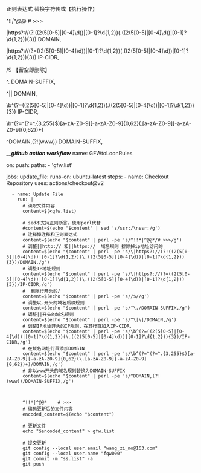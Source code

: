 <!-- 
gfwlist列表规则说明：
！ 开始表示注释
* 通配符，匹配任何字符串
@@ 以此开头表示白名单，
| 以此开始或者结束表示开始处或者结束处严格匹配，没有其他内容了
|| 以此开头会忽略协议规则进行匹配，比如忽略http，https等
^ 分隔符匹配除数字，字母，-，.,%以外的其他字符
$ 指明后面的是过滤类型，比如是是image还是script等 

-->





<!-- 按照顺序替换 -->
正则表达式          替换字符传或【执行操作】
<!-- 注释掉注释和正则表达式 -->
^!!*|^@@*    # >>>

<!-- 调整||http:// 和||https://  域名规则 排除掉ip地址访问的-->
\|https?://(?!((2(5[0-5]|[0-4]\d))|[0-1]?\d{1,2})(\.((2(5[0-5]|[0-4]\d))|[0-1]?\d{1,2})){3})    DOMAIN,

<!-- 调整IP地址规则 -->
\|https?://(?=((2(5[0-5]|[0-4]\d))|[0-1]?\d{1,2})(\.((2(5[0-5]|[0-4]\d))|[0-1]?\d{1,2})){3})    IP-CIDR,

<!-- 删除行开头的/ -->
/$       【留空即删除】

<!-- 调整以.开头的域名后缀规则 -->
^\.     DOMAIN-SUFFIX,

<!-- 调整||开头的域名规则 -->
^\|\|        DOMAIN,

<!-- 调整IP地址开头的IP规则，在其行首加入IP-CIDR， -->
\b^(?=((2(5[0-5]|[0-4]\d))|[0-1]?\d{1,2})(\.((2(5[0-5]|[0-4]\d))|[0-1]?\d{1,2})){3})    IP-CIDR,

<!-- 在域名网址行首添加DOMSIN -->
\b^(?=^(?=^.{3,255}$)[a-zA-Z0-9][-a-zA-Z0-9]{0,62}(\.[a-zA-Z0-9][-a-zA-Z0-9]{0,62})+)

<!-- 非以www开头的域名规则替换为DOMAIN-SUFFIX -->
^DOMAIN,(?!(www))        DOMAIN-SUFFIX,


_____github action workflow___
name: GFWtoLoonRules

on:
  push:
    paths:
      - 'gfw.list'

jobs:
  update_file:
    runs-on: ubuntu-latest
    steps:
      - name: Checkout Repository
        uses: actions/checkout@v2

      - name: Update File
        run: |
          # 读取文件内容
          content=$(<gfw.list)
          
          # sed不支持正则断言，使用perl代替
          #content=$(echo "$content" | sed 's/ssr:/\nssr:/g')
          # 注释掉注释和正则表达式 
          content=$(echo "$content" | perl -pe 's/^!!*|^@@*/# >>>/g')
          # 调整||http:// 和||https://  域名规则 排除掉ip地址访问的
          content=$(echo "$content" | perl -pe 's/\|https?://(?!((2(5[0-5]|[0-4]\d))|[0-1]?\d{1,2})(\.((2(5[0-5]|[0-4]\d))|[0-1]?\d{1,2})){3})/DOMAIN,/g')
          # 调整IP地址规则
          content=$(echo "$content" | perl -pe 's/\|https?://(?=((2(5[0-5]|[0-4]\d))|[0-1]?\d{1,2})(\.((2(5[0-5]|[0-4]\d))|[0-1]?\d{1,2})){3})/IP-CIDR,/g')
          #  删除行开头的/
          content=$(echo "$content" | perl -pe 's//$//g')
          # 调整以.开头的域名后缀规则
          content=$(echo "$content" | perl -pe 's/^\./DOMAIN-SUFFIX,/g')
          # 调整||开头的域名规则
          content=$(echo "$content" | perl -pe 's/^\|\|/DOMAIN,/g')
          # 调整IP地址开头的IP规则，在其行首加入IP-CIDR，
          content=$(echo "$content" | perl -pe 's/\b^(?=((2(5[0-5]|[0-4]\d))|[0-1]?\d{1,2})(\.((2(5[0-5]|[0-4]\d))|[0-1]?\d{1,2})){3})/IP-CIDR,/g')
          # 在域名网址行首添加DOMSIN
          content=$(echo "$content" | perl -pe 's/\b^(?=^(?=^.{3,255}$)[a-zA-Z0-9][-a-zA-Z0-9]{0,62}(\.[a-zA-Z0-9][-a-zA-Z0-9]{0,62})+)/DOMAIN,/g')
          # 非以www开头的域名规则替换为DOMAIN-SUFFIX
          content=$(echo "$content" | perl -pe 's/^DOMAIN,(?!(www))/DOMAIN-SUFFIX,/g')

          

          ^!!*|^@@*    # >>>
          # 编码更新后的文件内容
          encoded_content=$(echo "$content")
          
          # 更新文件
          echo "$encoded_content" > gfw.list
          
          # 提交更新
          git config --local user.email "wang_zi_mo@163.com"
          git config --local user.name "fqw000"
          git commit -m "ss.list" -a
          git push